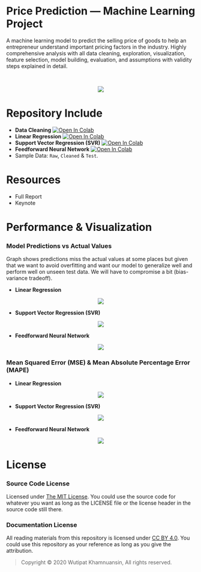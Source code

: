 # Price Prediction — Machine Learning Project
A machine learning model to predict the selling price of goods to help an entrepreneur understand important pricing factors in the industry. Highly comprehensive analysis with all data cleaning, exploration, visualization, feature selection, model building, evaluation, and assumptions with validity steps explained in detail.

<br>
<p align="center">
  <img src="https://bellmcp.work/img/Projects_ML-min.jpg" />
</p>

# Repository Include

* **Data Cleaning**  [![Open In Colab](https://colab.research.google.com/assets/colab-badge.svg)](https://colab.research.google.com/drive/15cYqMm6y8VWWPwhNnA2aFZJmPjUxIUZh)
* **Linear Regression**  [![Open In Colab](https://colab.research.google.com/assets/colab-badge.svg)](https://colab.research.google.com/drive/1eliQ05XPm-mbUQlIb9UDg8VqKah4xqXV)
* **Support Vector Regression (SVR)**  [![Open In Colab](https://colab.research.google.com/assets/colab-badge.svg)](https://colab.research.google.com/drive/1G4f8RtllYEFZPYS7PQcfdsqGQvjpwdSx)
* **Feedforward Neural Network**  [![Open In Colab](https://colab.research.google.com/assets/colab-badge.svg)](https://colab.research.google.com/drive/1CZFaD_0LdcZM3fXOt9gGK5uLTd4E0dR5)
* Sample Data: `Raw`, `Cleaned` & `Test`.

# Resources

* Full Report
* Keynote

# Performance & Visualization

### Model Predictions vs Actual Values
Graph shows predictions miss the actual values at some places but given that we want to avoid overfitting and want our model to generalize well and perform well on unseen test data. We will have to compromise a bit (bias-variance tradeoff).

* **Linear Regression**
<p align="center">
  <img src="https://raw.githubusercontent.com/bellmcp/Machine-Learning-Price-Prediction/master/Assets/ActualVsPredicted_Linear.png" />
</p>

* **Support Vector Regression (SVR)**
<p align="center">
  <img src="https://raw.githubusercontent.com/bellmcp/Machine-Learning-Price-Prediction/master/Assets/ActualVsPredicted_SVR.png" />
</p>

* **Feedforward Neural Network**
<p align="center">
  <img src="https://raw.githubusercontent.com/bellmcp/Machine-Learning-Price-Prediction/master/Assets/ActualVsPredicted_FFNN.png" />
</p>

### Mean Squared Error (MSE) & Mean Absolute Percentage Error (MAPE)

* **Linear Regression**
<p align="center">
  <img src="https://raw.githubusercontent.com/bellmcp/Machine-Learning-Price-Prediction/master/Assets/Perf_Linear.png" />
</p>

* **Support Vector Regression (SVR)**
<p align="center">
  <img src="https://raw.githubusercontent.com/bellmcp/Machine-Learning-Price-Prediction/master/Assets/Perf_SVR.png" />
</p>

* **Feedforward Neural Network**
<p align="center">
  <img src="https://raw.githubusercontent.com/bellmcp/Machine-Learning-Price-Prediction/master/Assets/Perf_FFNN.png" />
</p>

# License

### Source Code License

Licensed under [The MIT License](https://github.com/bellmcp/Machine-Learning-Price-Prediction/blob/master/LICENSE). You could use the source code for whatever you want as long as the LICENSE file or the license header in the source code still there.

### Documentation License

All reading materials from this repository is licensed under [CC BY 4.0](https://creativecommons.org/licenses/by/4.0/). You could use this repository as your reference as long as you give the attribution.

> Copyright © 2020 Wutipat Khamnuansin, All rights reserved.
